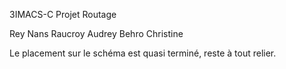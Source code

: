 3IMACS-C Projet Routage

Rey Nans
Raucroy Audrey
Behro Christine

Le placement sur le schéma est quasi terminé, reste à tout relier.

